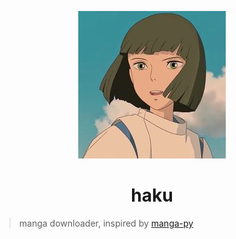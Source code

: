 <p align="center">
  <img src="https://raw.githubusercontent.com/PietroJomini/haku/master/docs/logo.jpg" alt="haku"/>
</p>

<h1 align="center">haku</h1>

> manga downloader, inspired by [manga-py](https://github.com/manga-py/manga-py)
